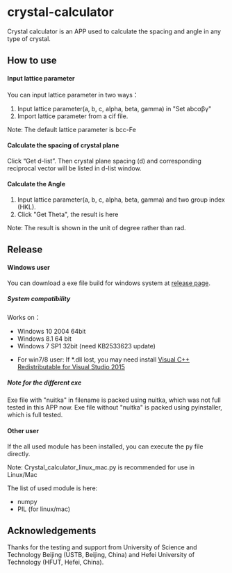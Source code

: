 # crystal-calculator
Crystal calculator is an APP used to calculate the spacing and angle in any type of crystal.

## How to use

#### Input lattice parameter

You can input lattice parameter in two ways：
1.  Input lattice parameter(a, b, c, alpha, beta, gamma) in "Set abcαβγ"
2.  Import lattice parameter from a cif file.

Note: The default lattice parameter is bcc-Fe

#### Calculate the spacing of crystal plane
Click “Get d-list”. Then crystal plane spacing (d) and corresponding reciprocal vector will be listed in d-list window.

#### Calculate the Angle
1. Input lattice parameter(a, b, c, alpha, beta, gamma) and two group index (HKL).
2. Click "Get Theta", the result is here

Note: The result is shown in the unit of degree rather than rad.

## Release

#### Windows user
You can download a exe file build for windows system at [release page](https://github.com/liingdujun-mmtq/crystal-calculator/releases/tag/release).

##### System compatibility
Works on：
+ Windows 10 2004 64bit
+ Windows 8.1 64 bit
+ Windows 7 SP1 32bit (need KB2533623 update)

* For win7/8 user: If *.dll lost, you may need install [Visual C++ Redistributable for Visual Studio 2015](https://www.microsoft.com/en-us/download/details.aspx?id=48145)

##### Note for the different exe
Exe file with "nuitka" in filename is packed using nuitka, which was not full tested in this APP now.
Exe file without "nuitka" is packed using pyinstaller, which is full tested.

#### Other user
If the all used module has been installed, you can execute the py file directly.

Note: Crystal_calculator_linux_mac.py is recommended for use in Linux/Mac 

The list of used module is here:
* numpy
* PIL (for linux/mac)

## Acknowledgements
Thanks for the testing and support from University of Science and Technology Beijing (USTB, Beijing, China) and Hefei University of Technology (HFUT, Hefei, China).
